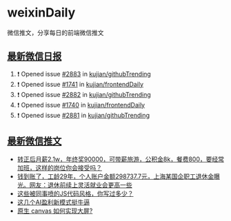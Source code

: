 # weixinDaily
微信推文，分享每日的前端微信推文

## [最新微信日报](https://github.com/kujian/weixinDaily/issues)

<!--START_SECTION:activity-->
1. ❗ Opened issue [#2883](https://github.com/kujian/githubTrending/issues/2883) in [kujian/githubTrending](https://github.com/kujian/githubTrending)
2. ❗ Opened issue [#1741](https://github.com/kujian/frontendDaily/issues/1741) in [kujian/frontendDaily](https://github.com/kujian/frontendDaily)
3. ❗ Opened issue [#2882](https://github.com/kujian/githubTrending/issues/2882) in [kujian/githubTrending](https://github.com/kujian/githubTrending)
4. ❗ Opened issue [#1740](https://github.com/kujian/frontendDaily/issues/1740) in [kujian/frontendDaily](https://github.com/kujian/frontendDaily)
5. ❗ Opened issue [#2881](https://github.com/kujian/githubTrending/issues/2881) in [kujian/githubTrending](https://github.com/kujian/githubTrending)
<!--END_SECTION:activity-->


## [最新微信推文](https://weixin.qdkfweb.cn/)

<!-- BLOG-POST-LIST:START -->
- [转正后月薪2.1w，年终奖90000，可带薪旅游，公积金8k，餐费800，要经常加班，这样的岗位你会接受吗？](https://weixin.qdkfweb.cn/48348.html)
- [钱到账了，工龄29年，个人账户金额298737.7元，上海某国企职工退休金曝光。网友：退休前续上灵活就业会更高一些](https://weixin.qdkfweb.cn/48350.html)
- [这些被同事喷的JS代码风格，你写过多少？](https://weixin.qdkfweb.cn/48301.html)
- [这几个AI盈利新模式挺牛逼](https://weixin.qdkfweb.cn/48344.html)
- [原生 canvas 如何实现大屏?](https://weixin.qdkfweb.cn/48321.html)
<!-- BLOG-POST-LIST:END -->